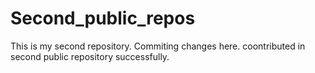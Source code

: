 # Second_public_repos
This is my second repository.
Commiting changes here.
coontributed in second public repository successfully.
